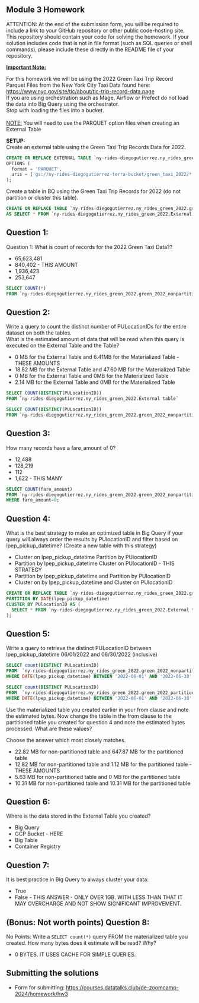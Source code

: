 ## Module 3 Homework

ATTENTION: At the end of the submission form, you will be required to include a link to your GitHub repository or other public code-hosting site. This repository should contain your code for solving the homework. If your solution includes code that is not in file format (such as SQL queries or shell commands), please include these directly in the README file of your repository.

<b><u>Important Note:</b></u> <p> For this homework we will be using the 2022 Green Taxi Trip Record Parquet Files from the New York
City Taxi Data found here: </br> https://www.nyc.gov/site/tlc/about/tlc-trip-record-data.page </br>
If you are using orchestration such as Mage, Airflow or Prefect do not load the data into Big Query using the orchestrator.</br> 
Stop with loading the files into a bucket. </br></br>
<u>NOTE:</u> You will need to use the PARQUET option files when creating an External Table</br>

<b>SETUP:</b></br>
Create an external table using the Green Taxi Trip Records Data for 2022. </br>

```sql
CREATE OR REPLACE EXTERNAL TABLE `ny-rides-diegogutierrez.ny_rides_green_2022.External table`
OPTIONS (
  format = 'PARQUET',
  uris = ['gs://ny-rides-diegogutierrez-terra-bucket/green_taxi_2022/*']
);
```

Create a table in BQ using the Green Taxi Trip Records for 2022 (do not partition or cluster this table). </br>
</p>

```sql
CREATE OR REPLACE TABLE `ny-rides-diegogutierrez.ny_rides_green_2022.green_2022_nonpartitioned_tripdata`
AS SELECT * FROM `ny-rides-diegogutierrez.ny_rides_green_2022.External table`;
```

## Question 1:
Question 1: What is count of records for the 2022 Green Taxi Data??
- 65,623,481
- 840,402 - THIS AMOUNT
- 1,936,423
- 253,647

```sql
SELECT COUNT(*) 
FROM `ny-rides-diegogutierrez.ny_rides_green_2022.green_2022_nonpartitioned_tripdata` 
```

## Question 2:
Write a query to count the distinct number of PULocationIDs for the entire dataset on both the tables.</br> 
What is the estimated amount of data that will be read when this query is executed on the External Table and the Table?

- 0 MB for the External Table and 6.41MB for the Materialized Table - THESE AMOUNTS
- 18.82 MB for the External Table and 47.60 MB for the Materialized Table
- 0 MB for the External Table and 0MB for the Materialized Table
- 2.14 MB for the External Table and 0MB for the Materialized Table

```sql
SELECT COUNT(DISTINCT(PULocationID)) 
FROM `ny-rides-diegogutierrez.ny_rides_green_2022.External table` 

SELECT COUNT(DISTINCT(PULocationID)) 
FROM `ny-rides-diegogutierrez.ny_rides_green_2022.green_2022_nonpartitioned_tripdata` 
```

## Question 3:
How many records have a fare_amount of 0?
- 12,488
- 128,219
- 112
- 1,622 - THIS MANY

```sql
SELECT COUNT(fare_amount) 
FROM `ny-rides-diegogutierrez.ny_rides_green_2022.green_2022_nonpartitioned_tripdata` 
WHERE fare_amount=0;
```

## Question 4:
What is the best strategy to make an optimized table in Big Query if your query will always order the results by PUlocationID and filter based on lpep_pickup_datetime? (Create a new table with this strategy)
- Cluster on lpep_pickup_datetime Partition by PUlocationID
- Partition by lpep_pickup_datetime  Cluster on PUlocationID - THIS STRATEGY
- Partition by lpep_pickup_datetime and Partition by PUlocationID
- Cluster on by lpep_pickup_datetime and Cluster on PUlocationID

```sql
CREATE OR REPLACE TABLE `ny-rides-diegogutierrez.ny_rides_green_2022.green_2022_partitioned_tripdata`
PARTITION BY DATE(lpep_pickup_datetime)
CLUSTER BY PUlocationID AS (
  SELECT * FROM `ny-rides-diegogutierrez.ny_rides_green_2022.External table`
);
```

## Question 5:
Write a query to retrieve the distinct PULocationID between lpep_pickup_datetime
06/01/2022 and 06/30/2022 (inclusive)</br>

```sql
SELECT count(DISTINCT PULocationID) 
FROM  `ny-rides-diegogutierrez.ny_rides_green_2022.green_2022_nonpartitioned_tripdata`
WHERE DATE(lpep_pickup_datetime) BETWEEN '2022-06-01' AND '2022-06-30'

SELECT count(DISTINCT PULocationID) 
FROM  `ny-rides-diegogutierrez.ny_rides_green_2022.green_2022_partitioned_tripdata`
WHERE DATE(lpep_pickup_datetime) BETWEEN '2022-06-01' AND '2022-06-30'
```

Use the materialized table you created earlier in your from clause and note the estimated bytes. Now change the table in the from clause to the partitioned table you created for question 4 and note the estimated bytes processed. What are these values? </br>

Choose the answer which most closely matches.</br> 

- 22.82 MB for non-partitioned table and 647.87 MB for the partitioned table
- 12.82 MB for non-partitioned table and 1.12 MB for the partitioned table - THESE AMOUNTS
- 5.63 MB for non-partitioned table and 0 MB for the partitioned table
- 10.31 MB for non-partitioned table and 10.31 MB for the partitioned table


## Question 6: 
Where is the data stored in the External Table you created?

- Big Query 
- GCP Bucket - HERE
- Big Table
- Container Registry


## Question 7:
It is best practice in Big Query to always cluster your data:
- True
- False - THIS ANSWER - ONLY OVER 1GB. WITH LESS THAN THAT IT MAY OVERCHARGE AND NOT SHOW SIGNIFICANT IMPROVEMENT.


## (Bonus: Not worth points) Question 8:
No Points: Write a `SELECT count(*)` query FROM the materialized table you created. How many bytes does it estimate will be read? Why?
- 0 BYTES. IT USES CACHE FOR SIMPLE QUERIES.
 
## Submitting the solutions

* Form for submitting: https://courses.datatalks.club/de-zoomcamp-2024/homework/hw3


